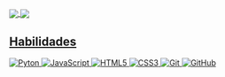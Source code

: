  <div>
  <a href="https://github.com/focarica">
  <img align="center"
       src="https://readme-stats.clckblog.space/api?username=focarica&show_icons=true&theme=midnight-purple&hide_border=True&include_all_commits=true&count_private=true">
  <img align="center" src="https://readme-stats.clckblog.space/api/top-langs/?username=focarica&theme=midnight-purple&hide_border=True&layout=compact&count_private=true"/>
   
  <h2 style="text-decoration: none;">Habilidades</h2>


 <img src="https://img.shields.io/badge/-Python-black?style=flat-square&logo=python" alt="Pyton" />
 <img src="https://img.shields.io/badge/-JavaScript-black?style=flat-square&logo=javascript" alt="JavaScript" />
 <img src="https://img.shields.io/badge/-HTML5-black?style=flat-square&logo=html5&logoColor=white" alt="HTML5" />
 <img src="https://img.shields.io/badge/-CSS3-black?style=flat-square&logo=css3" alt="CSS3" />
 <img src="https://img.shields.io/badge/-Git-black?style=flat-square&logo=git" alt="Git" />
 <img src="https://img.shields.io/badge/-GitHub-181717?style=flat-square&logo=github" alt="GitHub" />

</div>
